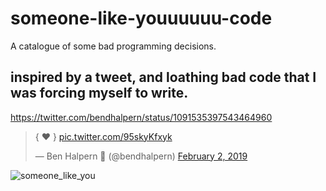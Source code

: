 # someone-like-youuuuuu-code
A catalogue of some bad programming decisions.

## inspired by a tweet, and loathing bad code that I was forcing myself to write.

https://twitter.com/bendhalpern/status/1091535397543464960

<blockquote class="twitter-tweet" data-lang="en"><p lang="und" dir="ltr">{ ❤️ } <a href="https://t.co/95skyKfxyk">pic.twitter.com/95skyKfxyk</a></p>&mdash; Ben Halpern 🤗 (@bendhalpern) <a href="https://twitter.com/bendhalpern/status/1091535397543464960?ref_src=twsrc%5Etfw">February 2, 2019</a></blockquote>
<script async src="https://platform.twitter.com/widgets.js" charset="utf-8"></script>

![someone_like_you](https://user-images.githubusercontent.com/11463275/53697901-17847b80-3da4-11e9-8053-5a227bd71714.gif)
